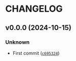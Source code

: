 # CHANGELOG


## v0.0.0 (2024-10-15)

### Unknown

* First commit ([`c695324`](https://github.com/melissamnd/mylibrary/commit/c6953249e52b3caa54551788efe05ed2ff0918f3))
